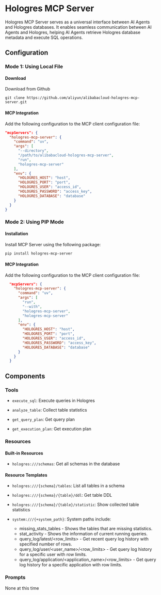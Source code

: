 # Hologres MCP Server
Hologres MCP Server serves as a universal interface between AI Agents and Hologres databases. It enables seamless communication between AI Agents and Hologres, helping AI Agents retrieve Hologres database metadata and execute SQL operations.

## Configuration
### Mode 1: Using Local File
#### Download
Download from Github
```shell
git clone https://github.com/aliyun/alibabacloud-hologres-mcp-server.git
```
#### MCP Integration
Add the following configuration to the MCP client configuration file:
```json
"mcpServers": {
  "hologres-mcp-server": {
    "command": "uv",
    "args": [
      "--directory",
      "/path/to/alibabacloud-hologres-mcp-server",
      "run",
      "hologres-mcp-server"
    ],
    "env": {
      "HOLOGRES_HOST": "host",
      "HOLOGRES_PORT": "port",
      "HOLOGRES_USER": "access_id",
      "HOLOGRES_PASSWORD": "access_key",
      "HOLOGRES_DATABASE": "database"
    }
  }
}
```

### Mode 2: Using PIP Mode
#### Installation
Install MCP Server using the following package:
```bash
pip install hologres-mcp-server
```

#### MCP Integration
Add the following configuration to the MCP client configuration file:
```json
  "mcpServers": {
    "hologres-mcp-server": {
      "command": "uv",
      "args": [
        "run",
        "--with",
        "hologres-mcp-server",
        "hologres-mcp-server"
      ],
      "env": {
        "HOLOGRES_HOST": "host",
        "HOLOGRES_PORT": "port",
        "HOLOGRES_USER": "access_id",
        "HOLOGRES_PASSWORD": "access_key",
        "HOLOGRES_DATABASE": "database"
      }
    }
  }
```

## Components
### Tools
* `execute_sql`: Execute queries in Hologres

* `analyze_table`: Collect table statistics

* `get_query_plan`: Get query plan

* `get_execution_plan`: Get execution plan

### Resources
#### Built-in Resources
* `hologres:///schemas`: Get all schemas in the database

#### Resource Templates
* `hologres:///{schema}/tables`: List all tables in a schema

* `hologres:///{schema}/{table}/ddl`: Get table DDL

* `hologres:///{schema}/{table}/statistic`: Show collected table statistics

* `system:///{+system_path}`: 
  System paths include:
  * missing_stats_tables - Shows the tables that are missing statistics.
  * stat_activity - Shows the information of current running queries.
  * query_log/latest/<row_limits> - Get recent query log history with specified number of rows.
  * query_log/user/<user_name>/<row_limits> - Get query log history for a specific user with row limits.
  * query_log/application/<application_name>/<row_limits> - Get query log history for a specific application with row limits.

### Prompts
None at this time